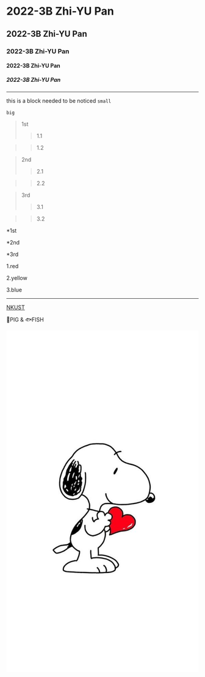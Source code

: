 # 2022-3B Zhi-YU Pan
## 2022-3B Zhi-YU Pan
### 2022-3B Zhi-YU Pan
#### 2022-3B Zhi-YU Pan
##### 2022-3B Zhi-YU Pan
---
this is a block needed to be noticed `small`
```
big
```

>1st
>>1.1

>>1.2

>2nd
>>2.1

>>2.2

>3rd
>>3.1

>>3.2

*1st

*2nd

*3rd

1.red

2.yellow

3.blue

---

[NKUST](https://www.nkust.edu.tw/)

🐷PIG & 🐟FISH 

![Snoopy](Snoopy.jpg "史努比")
